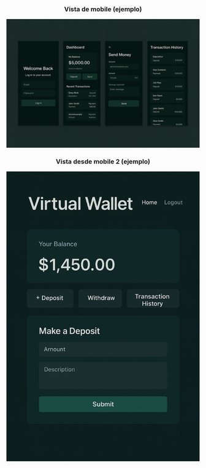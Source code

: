 <h3 align="center">Vista de mobile (ejemplo)</h3>

<p align="center">
  <img src="./assets/dashboard-mobile.png" alt="Dashboard versión escritorio" width="600"/>
</p>

<h3 align="center">Vista desde mobile 2 (ejemplo)</h3>

<p align="center">
  <img src="./assets/dashboard-mobile2.png" alt="Dashboard versión escritorio" width="600"/>
</p>
